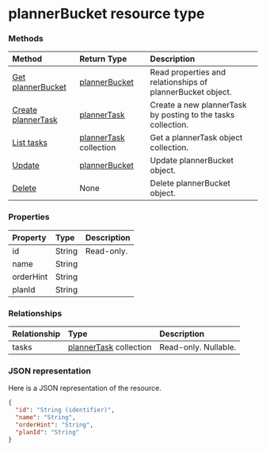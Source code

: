 # plannerBucket resource type




### Methods

| Method		   | Return Type	|Description|
|:---------------|:--------|:----------|
|[Get plannerBucket](../api/plannerbucket_get.md) | [plannerBucket](plannerbucket.md) |Read properties and relationships of plannerBucket object.|
|[Create plannerTask](../api/plannerbucket_post_tasks.md) |[plannerTask](plannertask.md)| Create a new plannerTask by posting to the tasks collection.|
|[List tasks](../api/plannerbucket_list_tasks.md) |[plannerTask](plannertask.md) collection| Get a plannerTask object collection.|
|[Update](../api/plannerbucket_update.md) | [plannerBucket](plannerbucket.md)	|Update plannerBucket object. |
|[Delete](../api/plannerbucket_delete.md) | None |Delete plannerBucket object. |

### Properties
| Property	   | Type	|Description|
|:---------------|:--------|:----------|
|id|String| Read-only.|
|name|String||
|orderHint|String||
|planId|String||

### Relationships
| Relationship | Type	|Description|
|:---------------|:--------|:----------|
|tasks|[plannerTask](plannertask.md) collection| Read-only. Nullable.|

### JSON representation

Here is a JSON representation of the resource.

<!-- {
  "blockType": "resource",
  "optionalProperties": [

  ],
  "@odata.type": "microsoft.graph.plannerBucket"
}-->

```json
{
  "id": "String (identifier)",
  "name": "String",
  "orderHint": "String",
  "planId": "String"
}

```

<!-- uuid: 8fcb5dbc-d5aa-4681-8e31-b001d5168d79
2015-10-25 14:57:30 UTC -->
<!-- {
  "type": "#page.annotation",
  "description": "plannerBucket resource",
  "keywords": "",
  "section": "documentation",
  "tocPath": ""
}-->